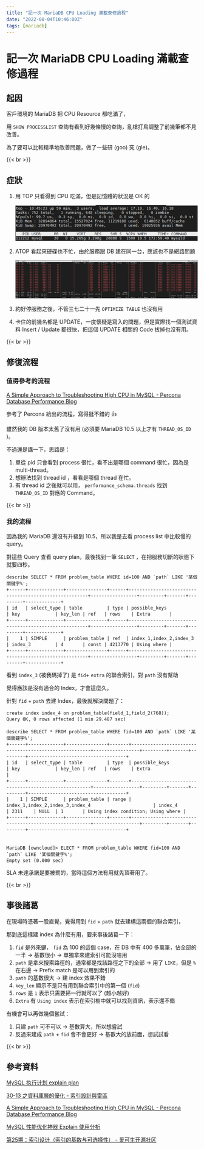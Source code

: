 ```yaml
---
title: "記一次 MariaDB CPU Loading 滿載查修過程"
date: "2022-08-04T10:46:00Z"
tags: [mariadb]
---
```


# 記一次 MariaDB CPU Loading 滿載查修過程

## 起因

客戶環境的 MariaDB 把 CPU Resource 都吃滿了，

用 `SHOW PROCESSLIST` 查詢有看到好幾條慢的查詢，亂槍打鳥調整了前幾筆都不見改善。

為了要可以比較精準地改善問題，做了一些研 (goo) 究 (gle)。

{{< br >}}

## 症狀

1. 用 TOP 只看得到 CPU 吃滿，但是記憶體的狀況是 OK 的

    ![](Screen_Shot_2022-08-04_at_6-933c0ea7-374b-425e-a8c0-48a7b22d5b20.52.53_PM.png)
2. ATOP 看起來硬碟也不忙，由於服務跟 DB 建在同一台，應該也不是網路問題

    ![](Screen_Shot_2022-08-04_at_6-4c435945-644d-404e-81b1-f95682c8e20e.54.25_PM.png)
3. 約好停服務之後，不管三七二十一先 `OPTIMIZE TABLE` 也沒有用
4. 卡住的前幾名都是 UPDATE，一度懷疑是寫入的問題，但是實際找一個測試資料 Insert / Update 都很快，把這個 UPDATE 相關的 Code 拔掉也沒有用。

{{< br >}}

## 修復流程

### 值得參考的流程

[A Simple Approach to Troubleshooting High CPU in MySQL - Percona Database Performance Blog](https://www.percona.com/blog/2020/04/23/a-simple-approach-to-troubleshooting-high-cpu-in-mysql/)

參考了 Percona 給出的流程，寫得挺不錯的 👍

雖然我的 DB 版本太舊了沒有用 (必須要 MariaDB 10.5 以上才有 `THREAD_OS_ID` )。

不過還是講一下，思路是：

1. 單從 pid 只會看到 process 很忙，看不出是哪個 command 很忙，因為是 multi-thread。
2. 想辦法找到 thread id ，看看是哪個 thread 在忙。
3. 有 thread id 之後就可以用， `performance_schema.threads` 找到 `THREAD_OS_ID` 對應的 Command。

{{< br >}}

### 我的流程

因為我的 MariaDB 還沒有升級到 10.5，所以我是去看 process list 中比較慢的 query。

對這些 Query 查看 query plan，最後找到一筆 `SELECT` ，在把服務切斷的狀態下就要四秒。

    describe SELECT * FROM problem_table WHERE id=100 AND `path` LIKE '某個關鍵字%';
    +------+-------------+---------------+------+-------------------------------------------------------+-----------------+---------+-------+---------+-------------+
    | id   | select_type | table         | type | possible_keys                                         | key             | key_len | ref   | rows    | Extra       |
    +------+-------------+---------------+------+-------------------------------------------------------+-----------------+---------+-------+---------+-------------+
    |    1 | SIMPLE      | problem_table | ref  | index_1,index_2,index_3                               | index_3         | 4       | const | 4213770 | Using where |
    +------+-------------+---------------+------+-------------------------------------------------------+-----------------+---------+-------+---------+-------------+

看到 `index_3` (被我碼掉了) 是 `fid`+ `extra` 的聯合索引，對 `path` 沒有幫助

覺得應該是沒有適合的 Index，才會這麼久。

針對 `fid` + `path` 去建 Index，最後就解決問題了：

    create index index_4 on problem_table(field_1,field_2(768));
    Query OK, 0 rows affected (1 min 29.487 sec)
    
    describe SELECT * FROM problem_table WHERE fid=100 AND `path` LIKE '某個關鍵字%';
    +------+-------------+---------------+-------+-------------------------------------------------------+-----------------+---------+-------+---------+------------------------------------+
    | id   | select_type | table         | type  | possible_keys                                         | key             | key_len | ref   | rows    | Extra                              |
    +------+-------------+---------------+-------+-------------------------------------------------------+-----------------+---------+-------+---------+------------------------------------+
    |    1 | SIMPLE      | problem_table | range | index_1,index_2,index_3,index_4                       | index_4         | 2311    | NULL  | 1       | Using index condition; Using where |
    +------+-------------+---------------+-------+-------------------------------------------------------+-----------------+---------+-------+---------+------------------------------------+
    
     
    MariaDB [owncloud]> ELECT * FROM problem_table WHERE fid=100 AND `path` LIKE '某個關鍵字%';
    Empty set (0.000 sec)

SLA 未達承諾是要被罰的，當時這個方法有用就先頂著用了。

{{< br >}}

## 事後諸葛

在現場時憑著一股直覺，覺得用到 `fid` + `path` 就去建構這兩個的聯合索引，

那到底這樣建 index 為什麼有用，要來事後諸葛一下：

1.  `fid` 是外來鍵， `fid` 為 100 的這個 case，在 DB 中有 400 多萬筆，佔全部的一半 → 基數很小 → 單獨拿來建索引可能沒啥用
2. `path` 是拿來搜索路徑的，通常都是找該路徑之下的全部 → 用了 `LIKE`，但是 `%` 在右邊 → Prefix match 是可以用到索引的
3. `path` 的基數很大 → 建 index 效果不錯
4. `key_len` 顯示不是只有用到聯合索引中的第一個 (`fid`)
5. `rows` 是 `1` 表示只需要掃一行就可以了 (越小越好)
6. `Extra` 有 `Using index` 表示在索引樹中就可以找到資訊，表示還不錯

有機會可以再做幾個嘗試：

1. 只建 `path` 可不可以 → 基數算大，所以想嘗試
2. 反過來建成 `path` + `fid` 會不會更好 → 基數大的放前面，想試試看

{{< br >}}

## 參考資料

[MySQL 执行计划 explain plan](https://www.jianshu.com/p/57a42f6a8746)

[30-13 之資料庫層的優化 - 索引設計與雷區](https://ithelp.ithome.com.tw/articles/10221971)

[A Simple Approach to Troubleshooting High CPU in MySQL - Percona Database Performance Blog](https://www.percona.com/blog/2020/04/23/a-simple-approach-to-troubleshooting-high-cpu-in-mysql/)

[MySQL 性能优化神器 Explain 使用分析](https://segmentfault.com/a/1190000008131735)

[第25期：索引设计（索引的基数与可选择性） - 爱可生开源社区](https://opensource.actionsky.com/20210407-mysql/)
